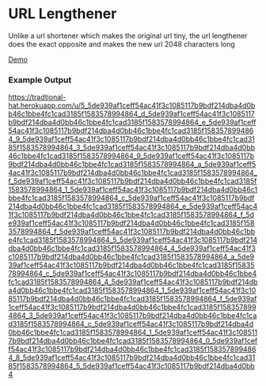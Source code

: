 # URL Lengthener

Unlike a url shortener which makes the original url tiny, the url lengthener does the exact opposite and makes the new url 2048 characters long

[Demo](https://tradtional-hat.herokuapp.com)

### Example Output
https://tradtional-hat.herokuapp.com/u/5_5de939af1ceff54ac41f3c1085117b9bdf214dba4d0bb46c1bbe4fc1cad3185f1583578994864_d_5de939af1ceff54ac41f3c1085117b9bdf214dba4d0bb46c1bbe4fc1cad3185f1583578994864_e_5de939af1ceff54ac41f3c1085117b9bdf214dba4d0bb46c1bbe4fc1cad3185f1583578994864_9_5de939af1ceff54ac41f3c1085117b9bdf214dba4d0bb46c1bbe4fc1cad3185f1583578994864_3_5de939af1ceff54ac41f3c1085117b9bdf214dba4d0bb46c1bbe4fc1cad3185f1583578994864_9_5de939af1ceff54ac41f3c1085117b9bdf214dba4d0bb46c1bbe4fc1cad3185f1583578994864_a_5de939af1ceff54ac41f3c1085117b9bdf214dba4d0bb46c1bbe4fc1cad3185f1583578994864_f_5de939af1ceff54ac41f3c1085117b9bdf214dba4d0bb46c1bbe4fc1cad3185f1583578994864_1_5de939af1ceff54ac41f3c1085117b9bdf214dba4d0bb46c1bbe4fc1cad3185f1583578994864_c_5de939af1ceff54ac41f3c1085117b9bdf214dba4d0bb46c1bbe4fc1cad3185f1583578994864_e_5de939af1ceff54ac41f3c1085117b9bdf214dba4d0bb46c1bbe4fc1cad3185f1583578994864_f_5de939af1ceff54ac41f3c1085117b9bdf214dba4d0bb46c1bbe4fc1cad3185f1583578994864_f_5de939af1ceff54ac41f3c1085117b9bdf214dba4d0bb46c1bbe4fc1cad3185f1583578994864_5_5de939af1ceff54ac41f3c1085117b9bdf214dba4d0bb46c1bbe4fc1cad3185f1583578994864_4_5de939af1ceff54ac41f3c1085117b9bdf214dba4d0bb46c1bbe4fc1cad3185f1583578994864_a_5de939af1ceff54ac41f3c1085117b9bdf214dba4d0bb46c1bbe4fc1cad3185f1583578994864_c_5de939af1ceff54ac41f3c1085117b9bdf214dba4d0bb46c1bbe4fc1cad3185f1583578994864_4_5de939af1ceff54ac41f3c1085117b9bdf214dba4d0bb46c1bbe4fc1cad3185f1583578994864_1_5de939af1ceff54ac41f3c1085117b9bdf214dba4d0bb46c1bbe4fc1cad3185f1583578994864_f_5de939af1ceff54ac41f3c1085117b9bdf214dba4d0bb46c1bbe4fc1cad3185f1583578994864_3_5de939af1ceff54ac41f3c1085117b9bdf214dba4d0bb46c1bbe4fc1cad3185f1583578994864_c_5de939af1ceff54ac41f3c1085117b9bdf214dba4d0bb46c1bbe4fc1cad3185f1583578994864_1_5de939af1ceff54ac41f3c1085117b9bdf214dba4d0bb46c1bbe4fc1cad3185f1583578994864_0_5de939af1ceff54ac41f3c1085117b9bdf214dba4d0bb46c1bbe4fc1cad3185f1583578994864_8_5de939af1ceff54ac41f3c1085117b9bdf214dba4d0bb46c1bbe4fc1cad3185f1583578994864_5_5de939af1ceff54ac41f3c1085117b9bdf214dba4d0bb4

